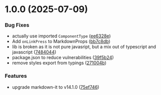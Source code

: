# 1.0.0 (2025-07-09)


### Bug Fixes

* actually use imported `ComponentType` ([ee6328e](https://github.com/mjrt/react-native-markdown-display/commit/ee6328e5536ee0ed99818364e1e753243ed12a48))
* Add `onLinkPress` to MarkdownProps ([bb7c8db](https://github.com/mjrt/react-native-markdown-display/commit/bb7c8db31d1a34bc64d406fcb862dd41b47678a7))
* lib is broken as it is not pure javasript, but a mix out of typescript and javascript ([7484044](https://github.com/mjrt/react-native-markdown-display/commit/7484044b207d66eb0f30fb426056e01007118174))
* package.json to reduce vulnerabilities ([39f5b24](https://github.com/mjrt/react-native-markdown-display/commit/39f5b2404529f673861c5b54c41ae9ea549944fe))
* remove styles export from typings ([271004b](https://github.com/mjrt/react-native-markdown-display/commit/271004b0bd4af079955faa90b953a3f0a1a06d4e))


### Features

* upgrade markdown-it to v14.1.0 ([75ef746](https://github.com/mjrt/react-native-markdown-display/commit/75ef746bc25929f620f0d3094b9b36f72cc45415))
